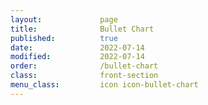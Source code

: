 ```yaml
---
layout:             page
title:              Bullet Chart
published:          true
date:               2022-07-14
modified:           2022-07-14
order:              /bullet-chart
class:              front-section
menu_class:         icon icon-bullet-chart
---
```

  